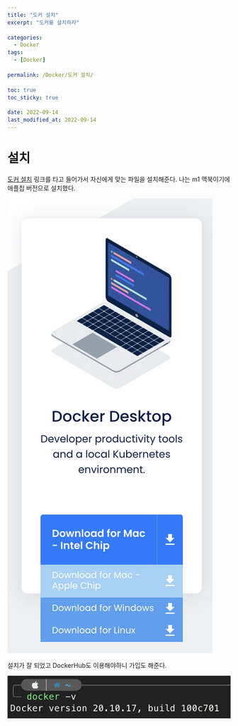 ```yaml
---
title: "도커 설치"
excerpt: "도커를 설치하자"

categories:
  - Docker
tags:
  - [Docker]

permalink: /Docker/도커 설치/

toc: true
toc_sticky: true

date: 2022-09-14
last_modified_at: 2022-09-14
---
```


# 설치 

[도커 설치](https://www.docker.com/get-started) 링크를 타고 들어가서 자신에게 맞는 파일을 설치해준다. 나는 m1 맥북이기에 애플칩 버전으로 설치했다.

![](../../assets/images/posts_img/Docker/2022-09-14-docker1.png)

설치가 잘 되었고 DockerHub도 이용해야하니 가입도 해준다.

![](../../assets/images/posts_img/Docker/2022-09-14-docker2.png)

